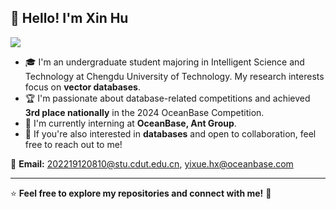 ## 👋 Hello! I'm Xin Hu

![](https://github.com/halfrost/halfrost/blob/master/icons/header_.png)

- 🎓 I'm an undergraduate student majoring in Intelligent Science and Technology at Chengdu University of Technology. My research interests focus on **vector databases**.
- 🏆 I'm passionate about database-related competitions and achieved **3rd place nationally** in the 2024 OceanBase Competition.
- 💼 I'm currently interning at **OceanBase, Ant Group**.
- 🤝 If you're also interested in **databases** and open to collaboration, feel free to reach out to me!  

📧 **Email:** [202219120810@stu.cdut.edu.cn](mailto:202219120810@stu.cdut.edu.cn), [yixue.hx@oceanbase.com](mailto:yixue.hx@oceanbase.com)

---
⭐️ **Feel free to explore my repositories and connect with me!** 🚀
